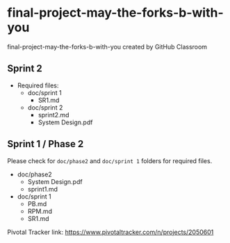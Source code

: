 # final-project-may-the-forks-b-with-you
final-project-may-the-forks-b-with-you created by GitHub Classroom

## Sprint 2
 - Required files:
   - doc/sprint 1
     - SR1.md
   - doc/sprint 2
     - sprint2.md
     - System Design.pdf

## Sprint 1 / Phase 2
Please check for `doc/phase2` and `doc/sprint 1` folders for required files.
 - doc/phase2
    - System Design.pdf
    - sprint1.md
 - doc/sprint 1
    - PB.md
    - RPM.md
    - SR1.md

Pivotal Tracker link: https://www.pivotaltracker.com/n/projects/2050601
